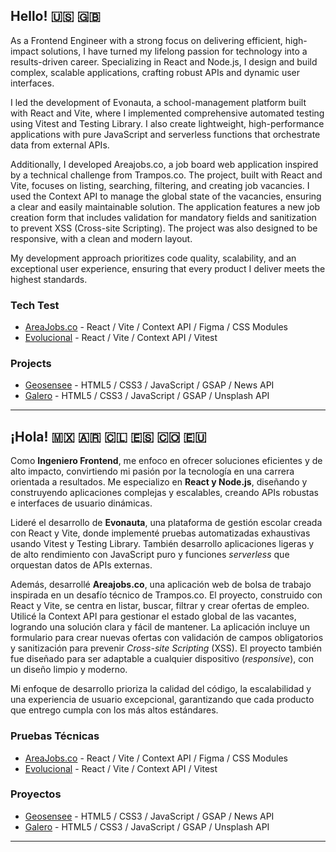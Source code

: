 ## Hello! 🇺🇸 🇬🇧

As a Frontend Engineer with a strong focus on delivering efficient, high-impact solutions, I have turned my lifelong passion for technology into a results-driven career. Specializing in React and Node.js, I design and build complex, scalable applications, crafting robust APIs and dynamic user interfaces.

I led the development of Evonauta, a school-management platform built with React and Vite, where I implemented comprehensive automated testing using Vitest and Testing Library. I also create lightweight, high-performance applications with pure JavaScript and serverless functions that orchestrate data from external APIs.

Additionally, I developed Areajobs.co, a job board web application inspired by a technical challenge from Trampos.co. The project, built with React and Vite, focuses on listing, searching, filtering, and creating job vacancies. I used the Context API to manage the global state of the vacancies, ensuring a clear and easily maintainable solution. The application features a new job creation form that includes validation for mandatory fields and sanitization to prevent XSS (Cross-site Scripting). The project was also designed to be responsive, with a clean and modern layout.

My development approach prioritizes code quality, scalability, and an exceptional user experience, ensuring that every product I deliver meets the highest standards.


### Tech Test

- [AreaJobs.co](https://github.com/joaovmleite/areajobs.co) - React / Vite / Context API / Figma / CSS Modules
- [Evolucional](https://github.com/joaovmleite/evolucional-teste-tecnico) - React / Vite / Context API / Vitest

### Projects

- [Geosensee](https://geosensee.netlify.app/) - HTML5 / CSS3 / JavaScript / GSAP / News API
- [Galero](https://galero.netlify.app/) - HTML5 / CSS3 / JavaScript / GSAP / Unsplash API


---

## ¡Hola! 🇲🇽 🇦🇷 🇨🇱 🇪🇸 🇨🇴 🇪🇺

Como **Ingeniero Frontend**, me enfoco en ofrecer soluciones eficientes y de alto impacto, convirtiendo mi pasión por la tecnología en una carrera orientada a resultados. Me especializo en **React y Node.js**, diseñando y construyendo aplicaciones complejas y escalables, creando APIs robustas e interfaces de usuario dinámicas.

Lideré el desarrollo de **Evonauta**, una plataforma de gestión escolar creada con React y Vite, donde implementé pruebas automatizadas exhaustivas usando Vitest y Testing Library. También desarrollo aplicaciones ligeras y de alto rendimiento con JavaScript puro y funciones *serverless* que orquestan datos de APIs externas.

Además, desarrollé **Areajobs.co**, una aplicación web de bolsa de trabajo inspirada en un desafío técnico de Trampos.co. El proyecto, construido con React y Vite, se centra en listar, buscar, filtrar y crear ofertas de empleo. Utilicé la Context API para gestionar el estado global de las vacantes, logrando una solución clara y fácil de mantener. La aplicación incluye un formulario para crear nuevas ofertas con validación de campos obligatorios y sanitización para prevenir *Cross-site Scripting* (XSS). El proyecto también fue diseñado para ser adaptable a cualquier dispositivo (*responsive*), con un diseño limpio y moderno.

Mi enfoque de desarrollo prioriza la calidad del código, la escalabilidad y una experiencia de usuario excepcional, garantizando que cada producto que entrego cumpla con los más altos estándares.

### Pruebas Técnicas

- [AreaJobs.co](https://github.com/joaovmleite/areajobs.co) - React / Vite / Context API / Figma / CSS Modules
- [Evolucional](https://github.com/joaovmleite/evolucional-teste-tecnico) - React / Vite / Context API / Vitest

### Proyectos

- [Geosensee](https://geosensee.netlify.app/) - HTML5 / CSS3 / JavaScript / GSAP / News API
- [Galero](https://galero.netlify.app/) - HTML5 / CSS3 / JavaScript / GSAP / Unsplash API

---
